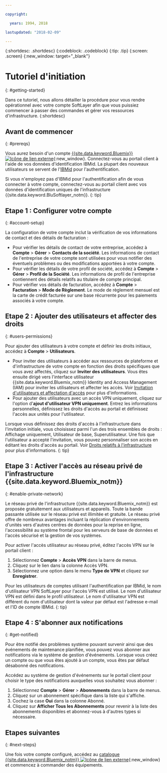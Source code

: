 ```yaml
---

copyright:

  years: 1994, 2018

lastupdated: "2018-02-09"

---
```


{:shortdesc: .shortdesc}
{:codeblock: .codeblock}
{:tip: .tip}
{:screen: .screen}
{:new_window: target="_blank"}


# Tutoriel d'initiation
{: #getting-started}

Dans ce tutoriel, nous allons détailler la procédure pour vous rendre opérationnel avec votre compte SoftLayer afin que vous puissiez commencer à passer des commandes et gérer vos ressources d'infrastructure.
{:shortdesc}

## Avant de commencer
{: #prereqs}

Vous aurez besoin d'un compte [{{site.data.keyword.Bluemix}} ![Icône de lien externe](../icons/launch-glyph.svg "Icône de lien externe")](https://control.bluemix.net/){:new_window}. Connectez-vous au portail client à l'aide de vos données d'identification IBMid. La plupart des nouveaux utilisateurs se servent de l'[IBMid](/docs/account/softlayerlink.html#switchtoIBMid) pour l'authentification.

Si vous n'employez pas d'IBMid pour l'authentification afin de vous connecter à votre compte, connectez-vous au portail client avec vos données d'identification uniques de l'infrastructure {{site.data.keyword.BluSoftlayer_notm}}.
{: tip}

## Etape 1 : Configurer votre compte
{: #account-setup}

La configuration de votre compte inclut la vérification de vos informations de contact et des détails de facturation :
 * Pour vérifier les détails de contact de votre entreprise, accédez à **Compte** > **Gérer** > **Contacts de la société**. Les informations de contact de l'entreprise de votre compte sont utilisées pour vous notifier des éventuels problèmes ou des modifications apportées à votre compte.
 * Pour vérifier les détails de votre profil de société, accédez à **Compte** > **Gérer** > **Profil de la Société**. Les informations de profil de l'entreprise contiennent des détails relatifs au titulaire de compte principal.
 * Pour vérifier vos détails de facturation, accédez à **Compte** > **Facturation** > **Mode de Règlement**. Le mode de règlement mensuel est la carte de crédit facturée sur une base récurrente pour les paiements associés à votre compte.

## Etape 2 : Ajouter des utilisateurs et affecter des droits
{: #users-permissions}

Pour ajouter des utilisateurs à votre compte et définir les droits initiaux, accédez à **Compte** > **Utilisateurs**.
 * Pour inviter des utilisateurs à accéder aux ressources de plateforme et d'infrastructure de votre compte en fonction des droits spécifiques que vous avez affectés, cliquez sur **Inviter des utilisateurs**. Vous êtes ensuite dirigé vers l'interface utilisateur {{site.data.keyword.Bluemix_notm}} Identity and Access Management (IAM) pour inviter les utilisateurs et affecter les accès. Voir [Invitation d'utilisateurs et affectation d'accès](/docs/iam/iamuserinv.html) pour plus d'informations.
 * Pour ajouter des utilisateurs avec un accès VPN uniquement, cliquez sur l'option d'**ajout d'utilisateur VPN uniquement**. Entrez les informations personnelles, définissez les droits d'accès au portail et définissez l'accès aux unités pour l'utilisateur.

Lorsque vous définissez des droits d'accès à l'infrastructure dans l'invitation initiale, vous choisissez parmi l'un des trois ensembles de droits : Affichage uniquement, Utilisateur de base, Superutilisateur. Une fois que l'utilisateur a accepté l'invitation, vous pouvez personnaliser son accès en éditant les droits d'accès au portail. Voir [Droits relatifs à l'infrastructure](/docs/iam/infrastructureaccess.html) pour plus d'informations.
{: tip}

## Etape 3 : Activer l'accès au réseau privé de l'infrastructure {{site.data.keyword.Bluemix_notm}}
{: #enable-private-network}

Le réseau privé de l'infrastructure {{site.data.keyword.Bluemix_notm}} est proposée gratuitement aux utilisateurs et appareils. Toute la bande passante utilisée sur le réseau privé est illimitée et gratuite. Le réseau privé offre de nombreux avantages incluant la réplication d'environnements d'unités vers d'autres centres de données pour la reprise en ligne, l'accessibilité au système frontal pour les serveurs de base de données et l'accès sécurisé et la gestion de vos systèmes.

Pour activer l'accès utilisateur au réseau privé, éditez l'accès VPN sur le portail client :
  1. Sélectionnez **Compte** > **Accès VPN** dans la barre de menus.  
  2. Cliquez sur le lien dans la colonne Accès VPN.
  3. Sélectionnez une option dans le menu **Type de VPN** et cliquez sur **Enregistrer**.  

Pour les utilisateurs de comptes utilisant l'authentification par IBMid, le nom d'utilisateur VPN SoftLayer pour l'accès VPN est utilisé. Le nom d'utilisateur VPN est défini dans le profil utilisateur. Le nom d'utilisateur VPN est différent du nom d'utilisateur dont la valeur par défaut est l'adresse e-mail et l'ID de compte IBMid.
{: tip}

## Etape 4 : S'abonner aux notifications
{: #get-notified}

Pour être notifié des problèmes système pouvant survenir ainsi que des événements de maintenance planifiée, vous pouvez vous abonner aux notifications via le système de gestion d'événements. Lorsque vous créez un compte ou que vous êtes ajouté à un compte, vous êtes par défaut désabonné des notifications.

Accédez au système de gestion d'événements sur le portail client pour choisir le type des notifications auxquelles vous souhaitez vous abonner :
  1. Sélectionnez **Compte** > **Gérer** > **Abonnements** dans la barre de menus.
  2. Cliquez sur un abonnement spécifique dans la liste qui s'affiche.
  3. Cochez la case **Oui** dans la colonne Abonné.
  4. Cliquez sur **Afficher Tous les Abonnements** pour revenir à la liste des abonnements disponibles et abonnez-vous à d'autres types si nécessaire.

## Etapes suivantes
{: #next-steps}

Une fois votre compte configuré, accédez au [catalogue {{site.data.keyword.Bluemix_notm}} ![Icône de lien externe](../icons/launch-glyph.svg)](https://console.bluemix.net/catalog/?category=infrastructure){:new_window} et commencez à commander des équipements.
